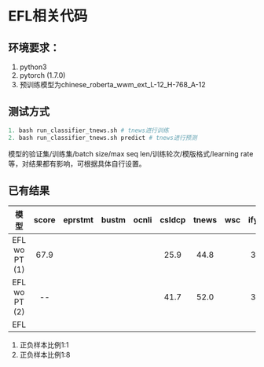 # EFL相关代码

## 环境要求：
1. python3
2. pytorch (1.7.0)
3. 预训练模型为chinese_roberta_wwm_ext_L-12_H-768_A-12


## 测试方式
```python
1. bash run_classifier_tnews.sh # tnews进行训练
2. bash run_classifier_tnews.sh predict # tnews进行预测
```
模型的验证集/训练集/batch size/max seq len/训练轮次/模版格式/learning rate等，对结果都有影响，可根据具体自行设置。

## 已有结果
| 模型   | score     | eprstmt  | bustm  | ocnli   | csldcp   | tnews | wsc | ifytek| csl | chid  |
| :----:| :----:  | :----: |:----: |:----: |:----: |:----: |:----: |:----: |:----: |:----: |
| EFL wo PT (1)      | 67.9 |   |    |  | 25.9 |44.8 |  |30.5 |   |   |
| EFL wo PT (2)      |-- |   |    |  |41.7 |52.0 |  | 37.3|   |   |
| EFL      |  |   |    |  |   | |  |  |   |   |

1. 正负样本比例1:1
2. 正负样本比例1:8
